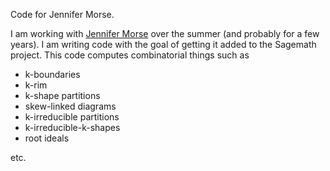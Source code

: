 Code for Jennifer Morse.

I am working with [Jennifer Morse](http://math.virginia.edu/people/jlm6cj/) over the summer (and probably for a few years).  I am writing code with the goal of getting it added to the Sagemath project.  This code computes combinatorial things such as

  * k-boundaries
  * k-rim
  * k-shape partitions
  * skew-linked diagrams
  * k-irreducible partitions
  * k-irreducible-k-shapes
  * root ideals

etc.
